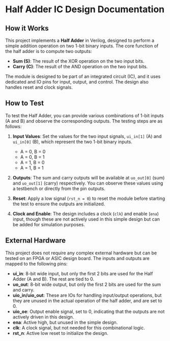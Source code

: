 # Half Adder IC Design Documentation

## How it Works

This project implements a **Half Adder** in Verilog, designed to perform a simple addition operation on two 1-bit binary inputs. The core function of the half adder is to compute two outputs:
- **Sum (S)**: The result of the XOR operation on the two input bits.
- **Carry (C)**: The result of the AND operation on the two input bits.

The module is designed to be part of an integrated circuit (IC), and it uses dedicated and IO pins for input, output, and control. The design also handles reset and clock signals.

## How to Test

To test the Half Adder, you can provide various combinations of 1-bit inputs (A and B) and observe the corresponding outputs. The testing steps are as follows:

1. **Input Values**: Set the values for the two input signals, `ui_in[1]` (A) and `ui_in[0]` (B), which represent the two 1-bit binary inputs.
   - A = 0, B = 0
   - A = 0, B = 1
   - A = 1, B = 0
   - A = 1, B = 1

2. **Outputs**: The sum and carry outputs will be available at `uo_out[0]` (sum) and `uo_out[1]` (carry) respectively. You can observe these values using a testbench or directly from the pin outputs.

3. **Reset**: Apply a low signal (`rst_n = 0`) to reset the module before starting the test to ensure the outputs are initialized.

4. **Clock and Enable**: The design includes a clock (`clk`) and enable (`ena`) input, though these are not actively used in this simple design but can be added for simulation purposes.

## External Hardware

This project does not require any complex external hardware but can be tested on an FPGA or ASIC design board. The inputs and outputs are mapped to the following pins:

- **ui_in**: 8-bit wide input, but only the first 2 bits are used for the Half Adder (A and B). The rest are tied to 0.
- **uo_out**: 8-bit wide output, but only the first 2 bits are used for the sum and carry.
- **uio_in/uio_out**: These are IOs for handling input/output operations, but they are unused in the actual operation of the half adder, and are set to 0.
- **uio_oe**: Output enable signal, set to 0, indicating that the outputs are not actively driven in this design.
- **ena**: Active high, but unused in the simple design.
- **clk**: A clock signal, but not needed for this combinational logic.
- **rst_n**: Active low reset to initialize the design.


